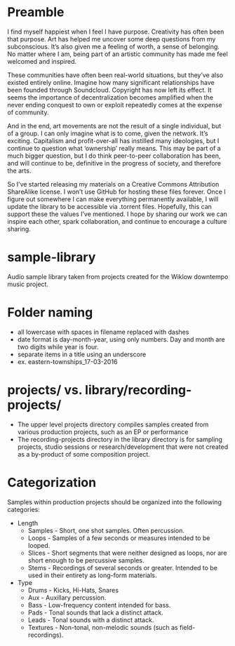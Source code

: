 # Preamble
I find myself happiest when I feel I have purpose. Creativity has often been that purpose. Art has helped me uncover some deep questions from my subconscious. It’s also given me a feeling of worth, a sense of belonging. No matter where I am, being part of an artistic community has made me feel welcomed and inspired.

These communities have often been real-world situations, but they’ve also existed entirely online. Imagine how many significant relationships have been founded through Soundcloud. Copyright has now left its effect. It seems the importance of decentralization becomes amplified when the never ending conquest to own or exploit repeatedly comes at the expense of community.

And in the end, art movements are not the result of a single individual, but of a group. I can only imagine what is to come, given the network. It’s exciting. Capitalism and profit-over-all has instilled many ideologies, but I continue to question what ‘ownership’ really means. This may be part of a much bigger question, but I do think peer-to-peer collaboration has been, and will continue to be, definitive in the progress of society, and therefore the arts.

So I’ve started releasing my materials on a Creative Commons Attribution ShareAlike license. I won’t use GitHub for hosting these files forever. Once I figure out somewhere I can make everything permanently available, I will update the library to be accessible via .torrent files. Hopefully, this can support these the values I’ve mentioned. I hope by sharing our work we can inspire each other, spark collaboration, and continue to encourage a culture sharing.

# sample-library
Audio sample library taken from projects created for the Wiklow downtempo music project.

# Folder naming
- all lowercase with spaces in filename replaced with dashes
- date format is day-month-year, using only numbers. Day and month are two digits while year is four.
- separate items in a title using an underscore
- ex. eastern-townships_17-03-2016

# projects/ vs. library/recording-projects/
- The upper level projects directory compiles samples created from various production projects, such as an EP or performance
- The recording-projects directory in the library directory is for sampling projects, studio sessions or research/development that were not created as a by-product of some composition project.

# Categorization
Samples within production projects should be organized into the following categories:
- Length
	- Samples	- Short, one shot samples. Often percussion.
	- Loops		- Samples of a few seconds or measures intended to be looped.
	- Slices	- Short segments that were neither designed as loops, nor are short enough to be percussive samples.
	- Stems		- Recordings of several seconds or greater. Intended to be used in their entirety as long-form materials.
- Type
	- Drums		- Kicks, Hi-Hats, Snares
	- Aux		- Auxillary percussion.
	- Bass		- Low-frequency content intended for bass.
	- Pads		- Tonal sounds that lack a distinct attack.
	- Leads		- Tonal sounds with a distinct attack.
	- Textures	- Non-tonal, non-melodic sounds (such as field-recordings).
